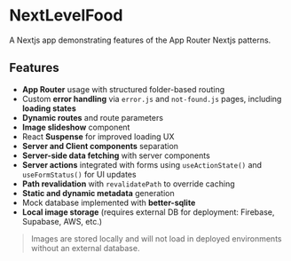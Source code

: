 # NextLevelFood

A Nextjs app demonstrating features of the App Router Nextjs patterns.

## Features

- **App Router** usage with structured folder-based routing  
- Custom **error handling** via `error.js` and `not-found.js` pages, including **loading states**  
- **Dynamic routes** and route parameters  
- **Image slideshow** component  
- React **Suspense** for improved loading UX  
- **Server and Client components** separation  
- **Server-side data fetching** with server components  
- **Server actions** integrated with forms using `useActionState()` and `useFormStatus()` for UI updates  
- **Path revalidation** with `revalidatePath` to override caching  
- **Static and dynamic metadata** generation  
- Mock database implemented with **better-sqlite**  
- **Local image storage** (requires external DB for deployment: Firebase, Supabase, AWS, etc.)

> Images are stored locally and will not load in deployed environments without an external database.
